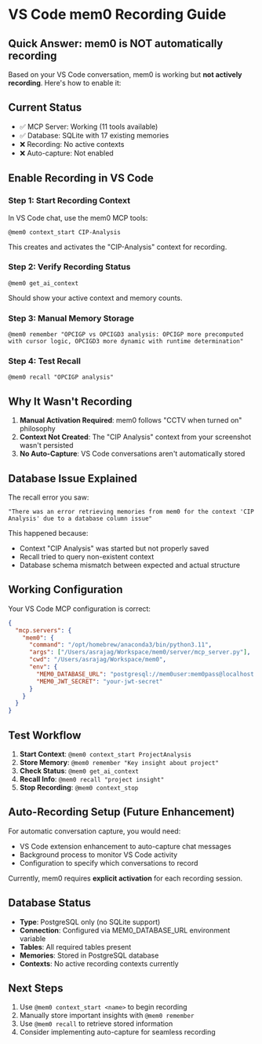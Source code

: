 # VS Code mem0 Recording Guide

## Quick Answer: mem0 is NOT automatically recording

Based on your VS Code conversation, mem0 is working but **not actively recording**. Here's how to enable it:

## Current Status
- ✅ MCP Server: Working (11 tools available)
- ✅ Database: SQLite with 17 existing memories
- ❌ Recording: No active contexts
- ❌ Auto-capture: Not enabled

## Enable Recording in VS Code

### Step 1: Start Recording Context
In VS Code chat, use the mem0 MCP tools:

```
@mem0 context_start CIP-Analysis
```

This creates and activates the "CIP-Analysis" context for recording.

### Step 2: Verify Recording Status
```
@mem0 get_ai_context
```

Should show your active context and memory counts.

### Step 3: Manual Memory Storage
```
@mem0 remember "OPCIGP vs OPCIGD3 analysis: OPCIGP more precomputed with cursor logic, OPCIGD3 more dynamic with runtime determination"
```

### Step 4: Test Recall
```
@mem0 recall "OPCIGP analysis"
```

## Why It Wasn't Recording

1. **Manual Activation Required**: mem0 follows "CCTV when turned on" philosophy
2. **Context Not Created**: The "CIP Analysis" context from your screenshot wasn't persisted
3. **No Auto-Capture**: VS Code conversations aren't automatically stored

## Database Issue Explained

The recall error you saw:
```
"There was an error retrieving memories from mem0 for the context 'CIP Analysis' due to a database column issue"
```

This happened because:
- Context "CIP Analysis" was started but not properly saved
- Recall tried to query non-existent context
- Database schema mismatch between expected and actual structure

## Working Configuration

Your VS Code MCP configuration is correct:
```json
{
  "mcp.servers": {
    "mem0": {
      "command": "/opt/homebrew/anaconda3/bin/python3.11",
      "args": ["/Users/asrajag/Workspace/mem0/server/mcp_server.py"],
      "cwd": "/Users/asrajag/Workspace/mem0",
      "env": {
        "MEM0_DATABASE_URL": "postgresql://mem0user:mem0pass@localhost:5432/mem0db",
        "MEM0_JWT_SECRET": "your-jwt-secret"
      }
    }
  }
}
```

## Test Workflow

1. **Start Context**: `@mem0 context_start ProjectAnalysis`
2. **Store Memory**: `@mem0 remember "Key insight about project"`
3. **Check Status**: `@mem0 get_ai_context`
4. **Recall Info**: `@mem0 recall "project insight"`
5. **Stop Recording**: `@mem0 context_stop`

## Auto-Recording Setup (Future Enhancement)

For automatic conversation capture, you would need:
- VS Code extension enhancement to auto-capture chat messages
- Background process to monitor VS Code activity
- Configuration to specify which conversations to record

Currently, mem0 requires **explicit activation** for each recording session.

## Database Status

- **Type**: PostgreSQL only (no SQLite support)
- **Connection**: Configured via MEM0_DATABASE_URL environment variable
- **Tables**: All required tables present
- **Memories**: Stored in PostgreSQL database
- **Contexts**: No active recording contexts currently

## Next Steps

1. Use `@mem0 context_start <name>` to begin recording
2. Manually store important insights with `@mem0 remember`
3. Use `@mem0 recall` to retrieve stored information
4. Consider implementing auto-capture for seamless recording
